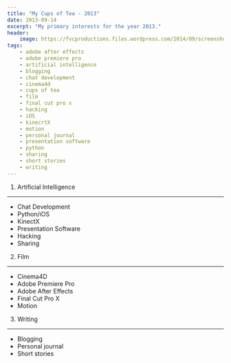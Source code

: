 ```yaml
---
title: "My Cups of Tea - 2013"
date: 2013-09-14
excerpt: "My primary interests for the year 2013."
header:
    image: https://fvcproductions.files.wordpress.com/2014/09/screenshot-2015-10-14-00-23-34.png?w=800&h=340&crop=1
tags:
    - adobe after effects
    - adobe premiere pro
    - artificial intelligence
    - blogging
    - chat development
    - cinema4d
    - cups of tea
    - film
    - final cut pro x
    - hacking
    - iOS
    - kinecrtX
    - motion
    - personal journal
    - presentation software
    - python
    - sharing
    - short stories
    - writing
---
```


1. Artificial Intelligence
--------------------------

-   Chat Development
-   Python/iOS
-   KinectX
-   Presentation Software
-   Hacking
-   Sharing

2. Film
-------

-   Cinema4D
-   Adobe Premiere Pro
-   Adobe After Effects
-   Final Cut Pro X
-   Motion

3. Writing
----------

-   Blogging
-   Personal journal
-   Short stories
